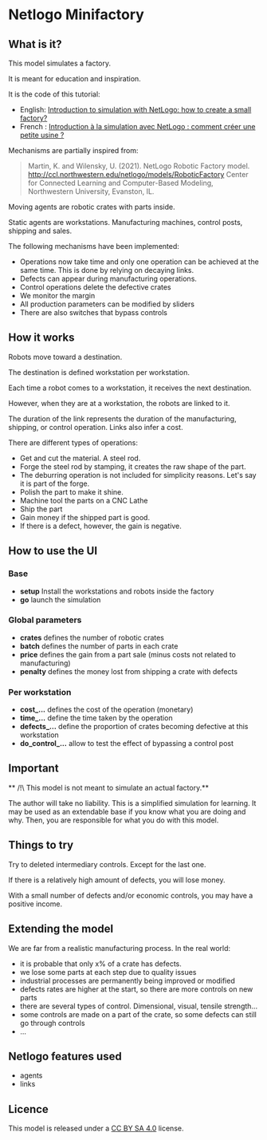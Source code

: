 # Netlogo Minifactory

## What is it?

This model simulates a factory.

It is meant for education and inspiration.

It is the code of this tutorial:

- English: [Introduction to simulation with NetLogo: how to create a small factory?](https://thibaut-deveraux.medium.com/introduction-to-simulation-with-netlogo-how-to-create-a-small-factory-2955d45076b)
- French : [Introduction à la simulation avec NetLogo : comment créer une petite usine ?](https://thibaut-deveraux.medium.com/introduction-%C3%A0-la-simulation-avec-netlogo-comment-cr%C3%A9er-une-petite-usine-b723a87aa002)

Mechanisms are partially inspired from:

> Martin, K. and Wilensky, U. (2021). NetLogo Robotic Factory model.
> http://ccl.northwestern.edu/netlogo/models/RoboticFactory
> Center for Connected Learning and Computer-Based Modeling, Northwestern University, Evanston, IL.

Moving agents are robotic crates with parts inside.

Static agents are workstations. Manufacturing machines, control posts, shipping and sales.

The following mechanisms have been implemented:

- Operations now take time and only one operation can be achieved at the same time. This is done by relying on decaying links.
- Defects can appear during manufacturing operations.
- Control operations delete the defective crates
- We monitor the margin
- All production parameters can be modified by sliders
- There are also switches that bypass controls

## How it works

Robots move toward a destination.

The destination is defined workstation per workstation.

Each time a robot comes to a workstation, it receives the next destination.

However, when they are at a workstation, the robots are linked to it.

The duration of the link represents the duration of the manufacturing, shipping, or control operation. Links also infer a cost.

There are different types of operations:

- Get and cut the material. A steel rod.
- Forge the steel rod by stamping, it creates the raw shape of the part.
- The deburring operation is not included for simplicity reasons. Let's say it is part of the forge.
- Polish the part to make it shine.
- Machine tool the parts on a CNC Lathe
- Ship the part
- Gain money if the shipped part is good.
- If there is a defect, however, the gain is negative. 

## How to use the UI

### Base

* **setup** Install the workstations and robots inside the factory
* **go** launch the simulation


### Global parameters

* **crates** defines the number of robotic crates
* **batch** defines the number of parts in each crate
* **price** defines the gain from a part sale (minus costs not related to manufacturing)
* **penalty** defines the money lost from shipping a crate with defects

### Per workstation

* **cost_...** defines the cost of the operation (monetary)
* **time_...** define the time taken by the operation
* **defects_...** define the proportion of crates becoming defective at this workstation
* **do_control_...** allow to test the effect of bypassing a control post


## Important

** /!\ This model is not meant to simulate an actual factory.**

The author will take no liability. This is a simplified simulation for learning. It may be used as an extendable base if you know what you are doing and why. Then, you are responsible for what you do with this model.

## Things to try

Try to deleted intermediary controls. Except for the last one.

If there is a relatively high amount of defects, you will lose money.

With a small number of defects and/or economic controls, you may have a positive income.


## Extending the model

We are far from a realistic manufacturing process. In the real world:

- it is probable that only x% of a crate has defects.
- we lose some parts at each step due to quality issues
- industrial processes are permanently being improved or modified
- defects rates are higher at the start, so there are more controls on new parts
- there are several types of control. Dimensional, visual, tensile strength...
- some controls are made on a part of the crate, so some defects can still go through controls
- ...

## Netlogo features used

- agents
- links

## Licence

This model is released under a [CC BY SA 4.0](https://creativecommons.org/licenses/by-sa/4.0/) license.


